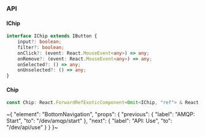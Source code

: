 

### API

#### IChip

```ts
interface IChip extends IButton {
    input?: boolean;
    filter?: boolean;
    onClick?: (event: React.MouseEvent<any>) => any;
    onRemove?: (event: React.MouseEvent<any>) => any;
    onSelected?: () => any;
    onUnselected?: () => any;
}
```

#### Chip

```ts
const Chip: React.ForwardRefExoticComponent<Omit<IChip, "ref"> & React.RefAttributes<unknown>>;
```

~{
  "element": "BottomNavigation",
  "props": {
    "previous": {
      "label": "AMQP: Start",
      "to": "/dev/amqp/start"
    },
    "next": {
      "label": "API: Use",
      "to": "/dev/api/use"
    }
  }
}~

